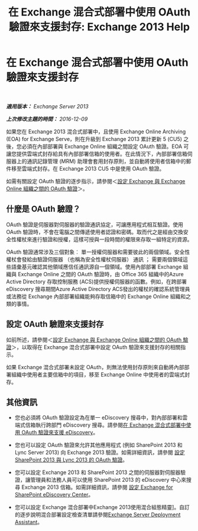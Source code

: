 ﻿---
title: '在 Exchange 混合式部署中使用 OAuth 驗證來支援封存: Exchange 2013 Help'
TOCTitle: 在 Exchange 混合式部署中使用 OAuth 驗證來支援封存
ms:assetid: deb882b1-1ae2-40f3-a71c-423fafe3d66a
ms:mtpsurl: https://technet.microsoft.com/zh-tw/library/Dn689104(v=EXCHG.150)
ms:contentKeyID: 62248234
ms.date: 05/21/2018
mtps_version: v=EXCHG.150
ms.translationtype: MT
---

# 在 Exchange 混合式部署中使用 OAuth 驗證來支援封存

 

_**適用版本：** Exchange Server 2013_

_**上次修改主題的時間：** 2016-12-09_

如果您在 Exchange 2013 混合式部署中，且使用 Exchange Online Archiving (EOA) for Exchange Serve，則在升級到 Exchange 2013 累計更新 5 (CU5) 之後，您必須在內部部署與 Exchange Online 組織之間設定 OAuth 驗證。EOA 可讓您提供雲端式封存給具有內部部署信箱的使用者。在此情況下，內部部署信箱伺服器上的通訊記錄管理 (MRM) 助理會套用封存原則，並自動將使用者信箱中的郵件移至雲端式封存。在 Exchange 2013 CU5 中是使用 OAuth 驗證。

如需有關設定 OAuth 驗證的逐步指示，請參閱＜[設定 Exchange 與 Exchange Online 組織之間的 OAuth 驗證](configure-oauth-authentication-between-exchange-and-exchange-online-organizations-exchange-2013-help.md)＞。

## 什麼是 OAuth 驗證？

OAuth 驗證是伺服器對伺服器的驗證通訊協定，可讓應用程式相互驗證。使用 OAuth 驗證時，不會在電腦之間傳遞使用者認證和密碼。取而代之是經由交換安全性權杖來進行驗證和授權，這樣可授與一段時間的權限來存取一組特定的資源。

OAuth 驗證通常涉及三個對象︰ 單一授權伺服器和需要彼此的兩個領域。安全性權杖會發給由驗證伺服器 （也稱為安全性權杖伺服器） 通訊 ； 需要兩個領域這些語彙基元確認其他領域應信任通訊源自一個領域。使用內部部署 Exchange 組織與 Exchange Online 之間的 OAuth 驗證時，由 Office 365 組織中的Azure Active Directory 存取控制服務 (ACS)提供授權伺服器的函數。例如，在跨部署 eDiscovery 搜尋期間Azure Active Directory ACS發出的權杖的確認系統管理員或法務從 Exchange 內部部署組織能夠存取信箱中的 Exchange Online 組織和之類的事情。

## 設定 OAuth 驗證來支援封存

如前所述，請參閱＜[設定 Exchange 與 Exchange Online 組織之間的 OAuth 驗證](configure-oauth-authentication-between-exchange-and-exchange-online-organizations-exchange-2013-help.md)＞，以取得在 Exchange 混合式部署中設定 OAuth 驗證來支援封存的相關指示。

如果 Exchange 混合式部署未設定 OAuth，則無法使用封存原則來自動將內部部署組織中使用者主要信箱中的項目，移至 Exchange Online 中使用者的雲端式封存。

## 其他資訊

  - 您也必須將 OAuth 驗證設定為在單一 eDiscovery 搜尋中，對內部部署和雲端式信箱執行跨部門 eDiscovery 搜尋。請參閱[在 Exchange 混合式部署中使用 OAuth 驗證來支援 eDiscovery](using-oauth-authentication-to-support-ediscovery-in-an-exchange-hybrid-deployment-exchange-2013-help.md)。

  - 您也可以設定 OAuth 驗證來允許其他應用程式 (例如 SharePoint 2013 和 Lync Server 2013) 向 Exchange 2013 驗證。如需詳細資訊，請參閱 [設定 SharePoint 2013 與 Lync 2013 的 OAuth 驗證](configure-oauth-authentication-with-sharepoint-2013-and-lync-2013-exchange-2013-help.md)。

  - 您可以設定 Exchange 2013 和 SharePoint 2013 之間的伺服器對伺服器驗證，讓管理員和法務人員可以使用 SharePoint 2013 的 eDiscovery 中心來搜尋 Exchange 2013 信箱。如需詳細資訊，請參閱 [設定 Exchange for SharePoint eDiscovery Center](configure-exchange-for-sharepoint-ediscovery-center-exchange-2013-help.md)。

  - 您可以設定 Exchange 混合部署中Exchange 2013使用混合組態精靈\]。自訂的逐步說明混合部署設定檢查清單請參閱[Exchange Server Deployment Assistant](https://go.microsoft.com/fwlink/p/?linkid=277105)。

